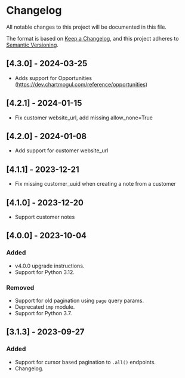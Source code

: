 # Changelog

All notable changes to this project will be documented in this file.

The format is based on [Keep a Changelog],
and this project adheres to [Semantic Versioning].

[Keep a Changelog]: https://keepachangelog.com/en/1.0.0/
[Semantic Versioning]: https://semver.org/spec/v2.0.0.html

## [4.3.0] - 2024-03-25
- Adds support for Opportunities (https://dev.chartmogul.com/reference/opportunities)

## [4.2.1] - 2024-01-15
- Fix customer website_url, add missing allow_none=True

## [4.2.0] - 2024-01-08
- Add support for customer website_url

## [4.1.1] - 2023-12-21
- Fix missing customer_uuid when creating a note from a customer

## [4.1.0] - 2023-12-20
- Support customer notes

## [4.0.0] - 2023-10-04

### Added
- v4.0.0 upgrade instructions.
- Support for Python 3.12.

### Removed
- Support for old pagination using `page` query params.
- Deprecated `imp` module.
- Support for Python 3.7.

## [3.1.3] - 2023-09-27

### Added
- Support for cursor based pagination to `.all()` endpoints.
- Changelog.
